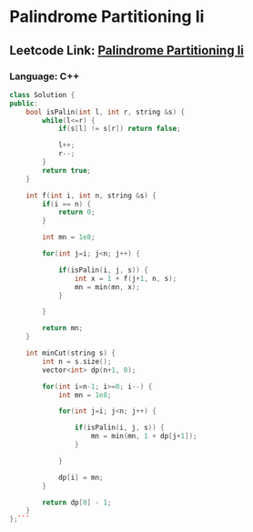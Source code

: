 # Palindrome Partitioning Ii

## Leetcode Link: [Palindrome Partitioning Ii](https://leetcode.com/problems/palindrome-partitioning-ii/)
### Language: C++

```cpp
class Solution {
public:
    bool isPalin(int l, int r, string &s) {
        while(l<=r) {
            if(s[l] != s[r]) return false;

            l++;
            r--;
        } 
        return true;
    } 

    int f(int i, int n, string &s) {
        if(i == n) {
            return 0;
        }

        int mn = 1e8;

        for(int j=i; j<n; j++) {

            if(isPalin(i, j, s)) {
                int x = 1 + f(j+1, n, s);
                mn = min(mn, x);
            }

        }

        return mn;
    }

    int minCut(string s) {
        int n = s.size();
        vector<int> dp(n+1, 0);

        for(int i=n-1; i>=0; i--) {
            int mn = 1e8;

            for(int j=i; j<n; j++) {

                if(isPalin(i, j, s)) {
                    mn = min(mn, 1 + dp[j+1]);
                }

            }

            dp[i] = mn;
        }

        return dp[0] - 1;
    }
};```



